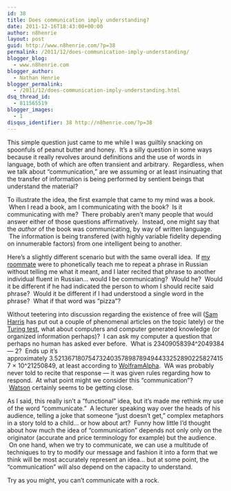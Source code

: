 ```yaml
---
id: 38
title: Does communication imply understanding?
date: 2011-12-16T18:43:00+00:00
author: n8henrie
layout: post
guid: http://www.n8henrie.com/?p=38
permalink: /2011/12/does-communication-imply-understanding/
blogger_blog:
  - www.n8henrie.com
blogger_author:
  - Nathan Henrie
blogger_permalink:
  - /2011/12/does-communication-imply-understanding.html
dsq_thread_id:
  - 811565519
blogger_images:
  - 1
disqus_identifier: 38 http://n8henrie.com/?p=38
---
```

This simple question just came to me while I was guiltily snacking on spoonfuls of peanut butter and honey.  It’s a silly question in some ways because it really revolves around definitions and the use of words in language, both of which are often transient and arbitrary.  Regardless, when we talk about “communication,” are we assuming or at least insinuating that the transfer of information is being performed by sentient beings that understand the material?

To illustrate the idea, the first example that came to my mind was a book.  When I read a book, am I communicating with the book?  Is it communicating with me?  There probably aren’t many people that would answer either of those questions affirmatively.  Instead, one might say that the _author_ of the book was communicating, by way of written language.  The information is being transfered (with highly variable fidelity depending on innumerable factors) from one intelligent being to another.

Here’s a slightly different scenario but with the same overall idea.  If <a href="https://plus.google.com/107523127386800952621/posts" target="_blank">my roommate</a> were to phonetically teach me to repeat a phrase in Russian without telling me what it meant, and I later recited that phrase to another individual fluent in Russian… would I be communicating?  Would he?  Would it be different if he had indicated the person to whom I should recite said phrase?  Would it be different if I had understood a single word in the phrase?  What if that word was “pizza”?

Without teetering into discussion regarding the existence of free will (<a href="http://www.samharris.org/books/free-will" target="_blank">Sam Harris</a> has put out a couple of phenomenal articles on the topic lately) or the <a href="http://plato.stanford.edu/entries/turing-test/" target="_blank">Turing test</a>, what about computers and computer generated knowledge (or organized information perhaps)?  I can ask my computer a question that perhaps no human has asked ever before.  What is 23409058394^2049384 — 2?  Ends up it’s approximately 3.521367180754732403578987894944332528902258274157 × 10^21250849, at least according to <a href="http://www.wolframalpha.com/" target="_blank">WolframAlpha</a>.  WA was probably never told to recite that response — it was given rules regarding how to respond.  At what point might we consider this “communication”?  <a href="https://en.wikipedia.org/wiki/Watson_(computer)" target="_blank">Watson</a> certainly seems to be getting close.

As I said, this really isn’t a “functional” idea, but it’s made me rethink my use of the word “communicate.”  A lecturer speaking way over the heads of his audience, telling a joke that someone “just doesn’t get,” complex metaphors in a story told to a child… or how about art?  Funny how little I’d thought about how much the idea of “communication” depends not only only on the originator (accurate and price terminology for example) but the audience.  On one hand, when we try to communicate, we can use a multitude of techniques to try to modify our message and fashion it into a form that we think will be most accurately represent an idea… but at some point, the “communication” will also depend on the capacity to understand.

Try as you might, you can’t communicate with a rock. 

<div>
</div>